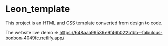 # Leon_template
This project is an HTML and CSS template converted from design to code.

The website live demo => https://648aaa99536e9f46b022b1bb--fabulous-bonbon-4049fc.netlify.app/

